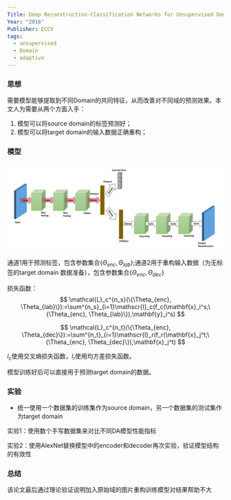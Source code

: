 ```yaml
---
Title: Deep Reconstruction-Classification Networks for Unsupervised Domain Adaptation
Year: "2016"
Publisher: ECCV
tags:
  - unsupervised
  - Domain
  - adaptive
---
```

### 思想

需要模型能够提取到不同Domain的共同特征，从而改善对不同域的预测效果。本文人为需要从两个方面入手：

1. 模型可以将source domain的标签预测好；
2. 模型可以将target domain的输入数据正确重构；



### 模型

![image-20230817202302499](../img/image-20230817202302499.png)

通道1用于预测标签，包含参数集合$\{\Theta_{enc}, \Theta_{lab}\}$;通道2用于重构输入数据（为无标签的target domain 数据准备），包含参数集合$\{\Theta_{enc}, \Theta_{dec}\}$

损失函数：
$$
\mathcal{L}_c^{n_s}(\{\Theta_{enc}, \Theta_{lab}\}):=\sum^{n_s}_{i=1}\mathscr{l}_c(f_c(\mathbf{x}_i^s;\{\Theta_{enc}, \Theta_{lab}\}),\mathbf{y}_i^s)
$$

$$
\mathcal{L}_c^{n_t}(\{\Theta_{enc}, \Theta_{dec}\}):=\sum^{n_t}_{i=1}\mathscr{l}_r(f_r(\mathbf{x}_j^t;\{\Theta_{enc}, \Theta_{dec}\}),\mathbf{x}_j^t)
$$

$l_c$使用交叉熵损失函数，$l_r$使用均方差损失函数。

模型训练好后可以直接用于预测target domain的数据。



### 实验

+ 统一使用一个数据集的训练集作为source domain，另一个数据集的测试集作为target domain

实验1：使用数个手写数据集来对比不同DA模型性能指标

实验2：使用AlexNet替换模型中的encoder和decoder再次实验，验证模型结构的有效性



### 总结

该论文最后通过理论验证说明加入原始域的图片重构训练模型对结果帮助不大

